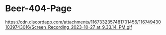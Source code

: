 # Beer-404-Page
https://cdn.discordapp.com/attachments/1167332357481701456/1167494301039743016/Screen_Recording_2023-10-27_at_9.33.14_PM.gif
